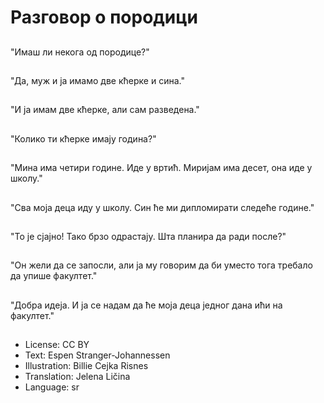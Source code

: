 # Разговор о породици

##
"Имаш ли некога од породице?"

##
"Да, муж и ја имамо две кћерке и сина."

##
"И ја имам две кћерке, али сам разведена."

##
"Колико ти кћерке имају година?"

##
"Мина има четири године. Иде у вртић. Миријам има десет, она иде у школу."

##
"Сва моја деца иду у школу. Син ће ми дипломирати следеће године."

##
"То је сјајно! Тако брзо одрастају. Шта планира да ради после?"

##
"Он жели да се запосли, али ја му говорим да би уместо тога требало да упише факултет."

##
"Добра идеја. И ја се надам да ће моја деца једног дана ићи на факултет."

##
* License: CC BY
* Text: Espen Stranger-Johannessen
* Illustration: Billie Cejka Risnes
* Translation: Jelena Ličina
* Language: sr
